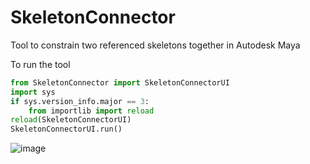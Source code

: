 # SkeletonConnector
Tool to constrain two referenced skeletons together in Autodesk Maya


To run the tool
```python
from SkeletonConnector import SkeletonConnectorUI
import sys
if sys.version_info.major == 3:
    from importlib import reload
reload(SkeletonConnectorUI)
SkeletonConnectorUI.run()
```

![image](https://user-images.githubusercontent.com/37246948/173226168-60e193df-33b9-4902-b936-b9eac16fbbf7.png)
